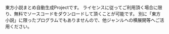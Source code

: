 東方小説まとめ自動生成Projectです。
ライセンスに従ってご利用頂く場合に限り、無料でソースコードをダウンロードして頂くことが可能です。
別に「東方小説」に限ったプログラムでもありませんので、他ジャンルへの横展開等へご活用ください。
